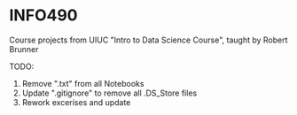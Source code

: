 # INFO490
Course projects from UIUC "Intro to Data Science Course", 
taught by Robert Brunner

TODO:
1. Remove ".txt" from all Notebooks
2. Update ".gitignore" to remove all .DS_Store files
3. Rework excerises and update
